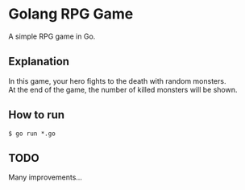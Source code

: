 # Golang RPG Game 

A simple RPG game in Go.

## Explanation

In this game, your hero fights to the death with random monsters.  
At the end of the game, the number of killed monsters will be shown.

## How to run
```shell
$ go run *.go
```

## TODO
Many improvements...
